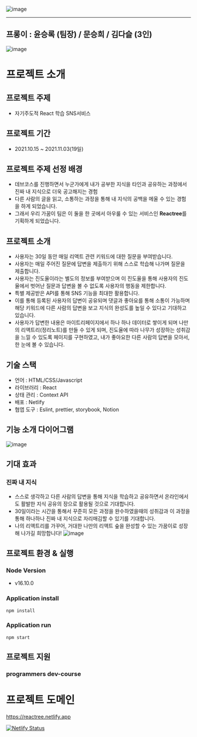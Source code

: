 ![image](https://user-images.githubusercontent.com/65607601/140060604-b51006b0-33a1-4734-b2ce-1a5ed899f0d8.png)
<hr>

## 프롱이 : 윤승록 (팀장) / 문승희 / 김다슬 (3인)

![image](https://user-images.githubusercontent.com/65607601/140061131-54b964a3-f3e3-480d-80f1-7bf8661dfe6a.png)


# 프로젝트 소개
## 프로젝트 주제
- 자기주도적 React 학습 SNS서비스

## 프로젝트 기간
- 2021.10.15 ~ 2021.11.03(19일)

## 프로젝트 주제 선정 배경
- 데브코스를 진행하면서 누군가에게 내가 공부한 지식을 타인과 공유하는 과정에서 진짜 내 지식으로 더욱 공고해지는 경험 
- 다른 사람의 글을 읽고, 소통하는 과정을 통해 내 지식의 공백을 메울 수 있는 경험을 하게 되었습니다.
- 그래서 우리 가꿈이 팀은 이 둘을 한 곳에서 아우룰 수 있는 서비스인 **Reactree**를 기획하게 되었습니다.

## 프로젝트 소개
- 사용자는 30일 동안 매일 리액트 관련 키워드에 대한 질문을 부여받습니다.
- 사용자는 매일 주어진 질문에 답변을 제출하기 위해 스스로 학습해 나가며 질문을 제출합니다.
- 사용자는 진도율이라는 별도의 정보를 부여받으며 이 진도율을 통해 사용자의 진도율에서 벗어난 질문과 답변을 볼 수 없도록 사용자의 행동을 제한합니다.
- 특별 제공받은 API를 통해 SNS 기능을 최대한 활용합니다.
- 이를 통해 등록된 사용자의 답변이 공유되며 댓글과 좋아요를 통해 소통이 가능하며 해당 키워드에 다른 사람의 답변을 보고 지식의 완성도를 높일 수 있다고 기대하고 있습니다.
- 사용자가 답변한 내용은 마이트리페이지에서 하나 하나 데이터로 쌓이게 되며 나만의 리액트리(정리노트)를 만들 수 있게 되며, 진도율에 따라 나무가 성장하는 성취감을 느낄 수 있도록 페이지를 구현하였고, 내가 좋아요한 다른 사람의 답변을 모아서, 한 눈에 볼 수 있습니다.

## 기술 스택
- 언어 : HTML/CSS/Javascript
- 라이브러리 : React
- 상태 관리 : Context API
- 배포 : Netlify
- 협엽 도구 : Eslint, prettier, storybook, Notion

## 기능 소개 다이어그램
![image](https://user-images.githubusercontent.com/65607601/140065379-622fc9e2-3975-4f24-bfee-122c03f31cc3.png)

## 기대 효과
### 진짜 내 지식
- 스스로 생각하고 다른 사람의 답변을 통해 지식을 학습하고 공유하면서 온라인에서도 활발한 지식 공유의 장으로 활용될 것으로 기대합니다.
- 30일이라는 시간을 통해서 꾸준히 모든 과정을 완수하였을때의 성취감과 이 과정을 통해 하나하나 진짜 내 지식으로 자리매김할 수 있기를 기대합니다.
- 나의 리액트리를 가꾸어, 거대한 나만의 리액트 숲을 완성할 수 있는 가꿈이로 성장해 나가길 희망합니다!
![image](https://user-images.githubusercontent.com/65607601/140066077-c7549586-3ae4-4ed2-8719-4198b89e6021.png)

## 프로젝트 환경 & 실행
### Node Version
- v16.10.0
### Application install
`npm install`
### Application run
`npm start`


## 프로젝트 지원
### programmers dev-course

# 프로젝트 도메인
https://reactree.netlify.app

[![Netlify Status](https://api.netlify.com/api/v1/badges/13656c42-cf37-4fbc-b559-0a697d2e274b/deploy-status)](https://app.netlify.com/sites/inspiring-heisenberg-eec7e5/deploys)
